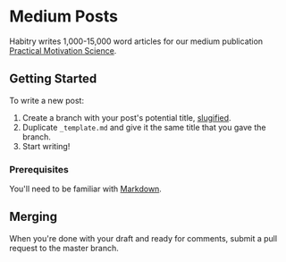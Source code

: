 # Medium Posts

Habitry writes 1,000-15,000 word articles for our medium publication [Practical Motivation Science](https://medium.com/practical-motivation-science).

## Getting Started

To write a new post:
1. Create a branch with your post's potential title, [slugified](https://blog.tersmitten.nl/slugify/).
1. Duplicate `_template.md` and give it the same title that you gave the branch.
1. Start writing!

### Prerequisites

You'll need to be familiar with [Markdown](https://guides.github.com/features/mastering-markdown/).


## Merging

When you're done with your draft and ready for comments, submit a pull request to the master branch.
